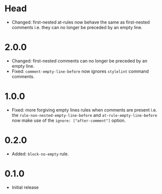 # Head

* Changed: first-nested at-rules now behave the same as first-nested comments i.e. they can no longer be preceded by an empty line.

# 2.0.0

* Changed: first-nested comments can no longer be preceded by an empty line.
* Fixed: `comment-empty-line-before` now ignores `stylelint` command comments.

# 1.0.0

* Fixed: more forgiving empty lines rules when comments are present i.e. the `rule-non-nested-empty-line-before` and `at-rule-empty-line-before` now make use of the `ignore: ["after-comment"]` option.

# 0.2.0

* Added: `block-no-empty` rule.

# 0.1.0

* Initial release

